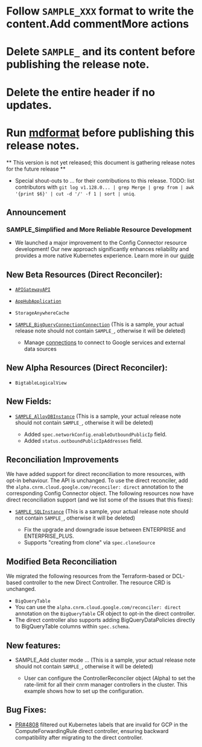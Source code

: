 # Follow `SAMPLE_XXX` format to write the content.Add commentMore actions

# Delete `SAMPLE_` and its content before publishing the release note.

# Delete the entire header if no updates.

# Run [mdformat](go/mdformat) before publishing this release notes.

** This version is not yet released; this document is gathering release notes
for the future release **

*   Special shout-outs to ... for their contributions to this release. TODO:
    list contributors with `git log v1.128.0... | grep Merge | grep from | awk
    '{print $6}' | cut -d '/' -f 1 | sort | uniq`.

## Announcement

### SAMPLE_Simplified and More Reliable Resource Development

*   We launched a major improvement to the Config Connector resource
    development! Our new approach significantly enhances reliability and
    provides a more native Kubernetes experience. Learn more in our
    [guide](https://github.com/GoogleCloudPlatform/k8s-config-connector/tree/master/docs/develop-resources)

## New Beta Resources (Direct Reconciler):

*   [`APIGatewayAPI`](https://cloud.google.com/config-connector/docs/reference/docs/reference/resource-docs/apigateway/apigatewayapi.md)

*   [`AppHubApplication`](https://cloud.google.com/config-connector/docs/reference/docs/reference/resource-docs/apphub/apphubapplication.md)

*   `StorageAnywhereCache`

*   [`SAMPLE_BigQueryConnectionConnection`](https://cloud.google.com/config-connector/docs/reference/resource-docs/bigqueryconnection/bigqueryconnectionconnection)
    (This is a sample, your actual release note should not contain `SAMPLE_`,
    otherwise it will be deleted)

    *   Manage
        [connections](https://cloud.google.com/bigquery/docs/working-with-connections)
        to connect to Google services and external data sources

## New Alpha Resources (Direct Reconciler):

*   `BigtableLogicalView`

## New Fields:

*   [`SAMPLE_AlloyDBInstance`](https://cloud.google.com/config-connector/docs/reference/resource-docs/alloydb/alloydbinstance)
    (This is a sample, your actual release note should not contain `SAMPLE_`,
    otherwise it will be deleted)

    *   Added `spec.networkConfig.enableOutboundPublicIp` field.
    *   Added `status.outboundPublicIpAddresses` field.

## Reconciliation Improvements

We have added support for direct reconciliation to more resources, with opt-in
behaviour. The API is unchanged. To use the direct reconciler, add the
`alpha.cnrm.cloud.google.com/reconciler: direct` annotation to the corresponding
Config Connector object. The following resources now have direct reconciliation
support (and we list some of the issues that this fixes):

*   [`SAMPLE_SQLInstance`](https://github.com/GoogleCloudPlatform/k8s-config-connector/tree/master/pkg/test/resourcefixture/testdata/basic/sql/v1beta1/sqlinstance)
    (This is a sample, your actual release note should not contain `SAMPLE_`,
    otherwise it will be deleted)

    *   Fix the upgrade and downgrade issue between ENTERPRISE and
        ENTERPRISE_PLUS.
    *   Supports "creating from clone" via `spec.cloneSource`

## Modified Beta Reconciliation

We migrated the following resources from the Terraform-based or DCL-based controller to the new Direct Controller. The resource CRD is unchanged.

*  `BigQueryTable`
  * You can use the `alpha.cnrm.cloud.google.com/reconciler: direct` annotation on the `BigQueryTable` CR object to opt-in the direct controller.
  * The direct controller also supports adding BigQueryDataPolicies directly to BigQueryTable columns within `spec.schema`.

## New features:

*   SAMPLE_Add cluster mode ... (This is a sample, your actual release note
    should not contain `SAMPLE_`, otherwise it will be deleted)

    *   User can configure the ControllerReconciler object (Alpha) to set the
        rate-limit for all their cnrm manager controllers in the cluster. This
        example shows how to set up the configuration.

## Bug Fixes:

*   [PR#4808](https://github.com/GoogleCloudPlatform/k8s-config-connector/pull/4808)
    filtered out Kubernetes labels that are invalid for GCP in the
    ComputeForwardingRule direct controller, ensuring backward compatibility
    after migrating to the direct controller.
